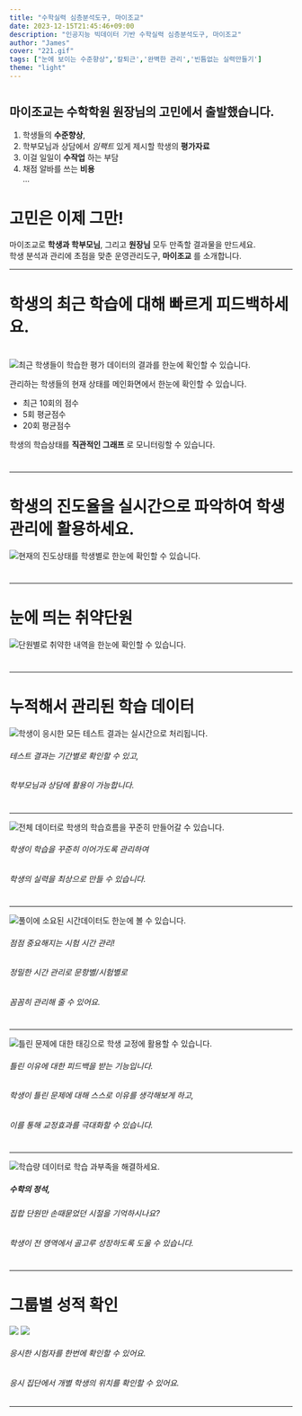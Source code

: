 ```yaml
---
title: "수학실력 심층분석도구, 마이조교"
date: 2023-12-15T21:45:46+09:00
description: "인공지능 빅데이터 기반 수학실력 심층분석도구, 마이조교"
author: "James"
cover: "221.gif"
tags: ["눈에 보이는 수준향상",'칼퇴근','완벽한 관리','빈틈없는 실력만들기']
theme: "light"
---
```

#
#
#
#

## 마이조교는 수학학원 원장님의 고민에서 출발했습니다.

1. 학생들의 **수준향상**,
2. 학부모님과 상담에서 _임팩트_ 있게 제시할 학생의 **평가자료**
3. 이걸 일일이 __수작업__ 하는 부담
4. 채점 알바를 쓰는 __비용__  
...

# 고민은 이제 그만!
마이조교로 __학생과 학부모님__, 그리고 __원장님__ 모두 만족할 결과물을 만드세요.  
학생 분석과 관리에 초점을 맞춘 운영관리도구, __마이조교__ 를 소개합니다.  

---
# 학생의 최근 학습에 대해 빠르게 피드백하세요.
#
![최근 학생들이 학습한 평가 데이터의 결과를 한눈에 확인할 수 있습니다.](images13.png)


관리하는 학생들의 현재 상태를 메인화면에서 한눈에 확인할 수 있습니다.  
* 최근 10회의 점수
* 5회 평균점수
* 20회 평균점수 

학생의 학습상태를 __직관적인 그래프__ 로 모니터링할 수 있습니다.
#
#


---




# 학생의 진도율을 실시간으로 파악하여 학생관리에 활용하세요.
![현재의 진도상태를 학생별로 한눈에 확인할 수 있습니다.](images12.png)
#
#
---

# 눈에 띄는 취약단원
![단원별로 취약한 내역을 한눈에 확인할 수 있습니다.](images9.png)
#
#

---
# 누적해서 관리된 학습 데이터
![학생이 응시한 모든 테스트 결과는 실시간으로 처리됩니다.](images8.png)
###### 테스트 결과는 기간별로 확인할 수 있고, 
###### 학부모님과 상담에 활용이 가능합니다.
#
#
---
![전체 데이터로 학생의 학습흐름을 꾸준히 만들어갈 수 있습니다.](images7.png)
###### 학생이 학습을 꾸준히 이어가도록 관리하여  
###### 학생의 실력을 최상으로 만들 수 있습니다.
#
#
---
![풀이에 소요된 시간데이터도 한눈에 볼 수 있습니다.](images6.png)
###### 점점 중요해지는 시험 시간 관리!  
###### 정밀한 시간 관리로 문항별/시험별로 
###### 꼼꼼히 관리해 줄 수 있어요.  
#
#
---
![틀린 문제에 대한 태깅으로 학생 교정에 활용할 수 있습니다.](images5.png)
###### 틀린 이유에 대한 피드백을 받는 기능입니다.  
###### 학생이 틀린 문제에 대해 스스로 이유를 생각해보게 하고,  
###### 이를 통해 교정효과를 극대화할 수 있습니다.
#
#
---
![학습량 데이터로 학습 과부족을 해결하세요.](images4.png)
##### 수학의 정석, 
###### 집합 단원만 손때묻었던 시절을 기억하시나요?  
###### 학생이 전 영역에서 골고루 성장하도록 도울 수 있습니다.
#
#
---
# 그룹별 성적 확인
![](images2.png)
![](images3.png)
###### 응시한 시험자를 한번에 확인할 수 있어요.
###### 응시 집단에서 개별 학생의 위치를 확인할 수 있어요. 

---
#

<!-- 
{{< math >}}
$$ \frac{1}{10}$$ -->
